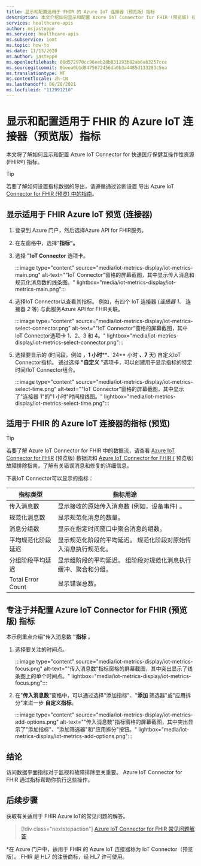 ```yaml
---
title: 显示和配置适用于 FHIR 的 Azure IoT 连接器（预览版）指标
description: 本文介绍如何显示和配置 Azure IoT Connector for FHIR (预览版) 指标。
services: healthcare-apis
author: msjasteppe
ms.service: healthcare-apis
ms.subservice: iomt
ms.topic: how-to
ms.date: 11/13/2020
ms.author: jasteppe
ms.openlocfilehash: 08d572970cc96eeb28b831293b82ab6ab3257cce
ms.sourcegitcommit: 0beea0b1d8475672456da0b3a4485d133283c5ea
ms.translationtype: MT
ms.contentlocale: zh-CN
ms.lasthandoff: 06/28/2021
ms.locfileid: "112991210"
---
```

# <a name="display-and-configure-azure-iot-connector-for-fhir-preview-metrics"></a>显示和配置适用于 FHIR 的 Azure IoT 连接器（预览版）指标 

本文将了解如何显示和配置 Azure IoT Connector for 快速医疗保健互操作性资源 (FHIR&#174;) 指标。

> [!TIP]
> 若要了解如何设置指标数据的导出，请遵循通过诊断设置 导出 Azure IoT [Connector for FHIR (预览) 中的指南](iot-metrics-diagnostics-export.md)。

## <a name="display-metrics-for-azure-iot-connector-for-fhir-preview"></a>显示适用于 FHIR Azure IoT 预览 (连接器) 

1. 登录到 Azure 门户，然后选择Azure API for FHIR服务。 

2. 在左窗格中，选择"**指标"。** 

3. 选择 **"IoT Connector** 选项卡。

   :::image type="content" source="media/iot-metrics-display/iot-metrics-main.png" alt-text="&quot;IoT Connector&quot;窗格的屏幕截图，其中显示传入消息和规范化消息数的线条图。" lightbox="media/iot-metrics-display/iot-metrics-main.png"::: 

4. 选择IoT Connector以查看其指标。 例如，有四个 IoT 连接器 (*连接器 1、* 连接器 *2* 等) 与此服务Azure API for FHIR关联。

   :::image type="content" source="media/iot-metrics-display/iot-metrics-select-connector.png" alt-text="&quot;IoT Connector&quot;窗格的屏幕截图，其中IoT Connector选项卡 1、2、3 和 4。" lightbox="media/iot-metrics-display/iot-metrics-select-connector.png"::: 

5. 选择要显示的 (时间段，例如 **，1 小时****、24** 小时 **、7** 天) 自定义IoT Connector指标。 通过选择 **"自定义** "选项卡，可以创建用于显示指标的特定时间/IoT Connector组合。

   :::image type="content" source="media/iot-metrics-display/iot-metrics-select-time.png" alt-text="&quot;IoT Connector&quot;窗格的屏幕截图，其中显示了&quot;连接器 1&quot;的&quot;1 小时&quot;时间段线图。" lightbox="media/iot-metrics-display/iot-metrics-select-time.png"::: 
 
## <a name="metric-types-for-azure-iot-connector-for-fhir-preview"></a>适用于 FHIR 的 Azure IoT 连接器的指标 (预览)  

> [!TIP]
> 若要了解 Azure IoT Connector for FHIR 中的数据流，请查看 [Azure IoT Connector for FHIR](iot-data-flow.md) (预览版) 数据流和 [Azure IoT Connector for FHIR (](iot-troubleshoot-guide.md) 预览版) 故障排除指南，了解有关错误消息和修复的详细信息。

下表IoT Connector可以显示的指标：

|指标类型|指标用途| 
|-----------|--------------|
|传入消息数|显示接收的原始传入消息数 (例如，设备事件) 。|
|规范化消息数|显示规范化消息的数量。|
|消息分组数|显示在指定时间窗口中聚合消息的组数。|
|平均规范化阶段延迟|显示规范化阶段的平均延迟。 规范化阶段对原始传入消息执行规范化。|
|分组阶段平均延迟|显示组阶段的平均延迟。 组阶段对规范化消息执行缓冲、聚合和分组。| 
|Total Error Count|显示错误总数。| 

## <a name="focus-on-and-configure-azure-iot-connector-for-fhir-preview-metrics"></a>专注于并配置 Azure IoT Connector for FHIR (预览版) 指标

本示例重点介绍"传入消息数 **"指标** 。

1. 选择要关注的时间点。

   :::image type="content" source="media/iot-metrics-display/iot-metrics-focus.png" alt-text="&quot;传入消息数&quot;指标窗格的屏幕截图，其中突出显示了线条图上的单个时间点。" lightbox="media/iot-metrics-display/iot-metrics-focus.png"::: 

2. 在"**传入消息数**"窗格中，可以通过选择"添加指标"、"**添加** 筛选器"或"应用拆分"来进一步 **自定义指标**。 

   :::image type="content" source="media/iot-metrics-display/iot-metrics-add-options.png" alt-text="&quot;传入消息数&quot;指标窗格的屏幕截图，其中突出显示了&quot;添加指标&quot;、&quot;添加筛选器&quot;和&quot;应用拆分&quot;按钮。" lightbox="media/iot-metrics-display/iot-metrics-add-options.png"::: 

## <a name="conclusion"></a>结论 
访问数据平面指标对于监视和故障排除至关重要。 Azure IoT Connector for FHIR 通过指标帮助你执行这些操作。 

## <a name="next-steps"></a>后续步骤

获取有关适用于 FHIR Azure IoT的常见问题的解答。

>[!div class="nextstepaction"]
>[Azure IoT Connector for FHIR 常见问题解答](fhir-faq.yml)

*在 Azure 门户中，适用于 FHIR 的 Azure IoT 连接器称为 IoT Connector（预览版）。 FHIR 是 HL7 的注册商标，经 HL7 许可使用。 
